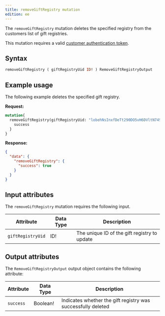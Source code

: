 ```yaml
---
title: removeGiftRegistry mutation
edition: ee
---
```

The `removeGiftRegistry` mutation deletes the specified registry from the customers list of gift registries.

This mutation requires a valid [customer authentication token]({{page.baseurl}}/graphql/mutations/generate-customer-token.html).

## Syntax

```graphql
removeGiftRegistry ( giftRegistryUid ID! ) RemoveGiftRegistryOutput
```

## Example usage

The following example deletes the specified gift registry.

**Request:**

```graphql
mutation{
  removeGiftRegistry(giftRegistryUid: "lobehNsInxfDeTt290DO5vH6DVltN74S"){
    success
  }
}
```

**Response:**

```json
{
  "data": {
    "removeGiftRegistry": {
      "success": true
    }
  }
}
```

## Input attributes

The `removeGiftRegistry` mutation requires the following input.

Attribute |  Data Type | Description
--- | --- | ---
`giftRegistryUid` | ID! | The unique ID of the gift registry to update

## Output attributes

The `RemoveGiftRegistryOutput` output object contains the following attribute:

Attribute |  Data Type | Description
--- | --- | ---
`success` | Boolean! | Indicates whether the gift registry was successfully deleted
